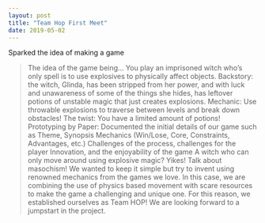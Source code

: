 ```yaml
---
layout: post
title: "Team Hop First Meet"
date: 2019-05-02
---
```


Sparked the idea of making a game
>The idea of the game being…
>You play an imprisoned witch who’s only spell is to use explosives to physically affect objects.
>Backstory: the witch, Glinda, has been stripped from her power, and with luck and unawareness of some of the things she hides, has leftover potions of unstable magic that just creates explosions.
Mechanic: Use throwable explosions to traverse between levels and break down obstacles!
The twist: You have a limited amount of potions!
Prototyping by Paper: Documented the initial details of our game such as
Theme, Synopsis
Mechanics (Win/Lose, Core, Constraints, Advantages, etc.)
Challenges of the process, challenges for the player
Innovation, and the enjoyability of the game
>A witch who can only move around using explosive magic? Yikes! 
>Talk about masochism! We wanted to keep it simple but try to invent using renowned mechanics from the games we love. 
>In this case, we are combining the use of physics based movement with scare resources to make the game a challenging and unique one. 
>For this reason, we established ourselves as Team HOP! We are looking forward to a jumpstart in the project.
